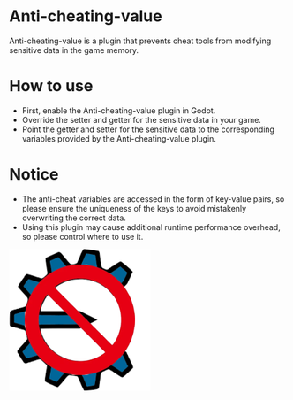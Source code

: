 # Anti-cheating-value
Anti-cheating-value is a plugin that prevents cheat tools from modifying sensitive data in the game memory.

# How to use
- First, enable the Anti-cheating-value plugin in Godot.
- Override the setter and getter for the sensitive data in your game.
- Point the getter and setter for the sensitive data to the corresponding variables provided by the Anti-cheating-value plugin.

# Notice
- The anti-cheat variables are accessed in the form of key-value pairs, so please ensure the uniqueness of the keys to avoid mistakenly overwriting the correct data.
- Using this plugin may cause additional runtime performance overhead, so please control where to use it.

[![Watch the video](scene/icon.png)](https://youtu.be/lVJk9zAZP1w)